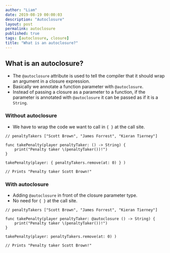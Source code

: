 ```yaml
---
author: "Liam"
date: 2019-08-19 00:00:03
description: "Autoclosure"
layout: post
permalink: autoclosure
published: true
tags: [autoclosure, closure]
title: "What is an autoclosure?"
---
```


## What is an autoclosure?

- The `@autoclosure` attribute is used to tell the compiler that it should wrap an argument in a closure expression.
- Basically we annotate a function parameter with `@autoclosure`.
- Instead of passing a closure as a parameter to a function, if the parameter is annotated with `@autoclosure` it can be passed as if it is a `String`.

### Without autoclosure

- We have to wrap the code we want to call in `{ }` at the call site.

```
// penaltyTakers ["Scott Brown", "James Forrest", "Kieran Tierney"]

func takePenalty(player penaltyTaker: () -> String) {
    print("Penalty taker \(penaltyTaker())!")
}

takePenalty(player: { penaltyTakers.remove(at: 0) } )

// Prints "Penalty taker Scott Brown!"
```

### With autoclosure

- Adding `@autoclosure` in front of the closure parameter type.
- No need for `{ }` at the call site.

```
// penaltyTakers ["Scott Brown", "James Forrest", "Kieran Tierney"]

func takePenalty(player penaltyTaker: @autoclosure () -> String) {
    print("Penalty taker \(penaltyTaker())!")
}

takePenalty(player: penaltyTakers.remove(at: 0) )

// Prints "Penalty taker Scott Brown!"
```
